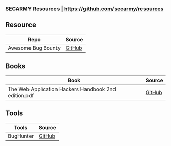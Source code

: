 ### SECARMY Resources | https://github.com/secarmy/resources

## Resource

| Repo | Source |
|-------------|-------------|
| Awesome Bug Bounty | [GitHub](https://github.com/djadmin/awesome-bug-bounty) |

## Books

| Book | Source |
|-------------|-------------|
| The Web Application Hackers Handbook 2nd edition.pdf | [GitHub](https://github.com/secarmy/resources/blob/master/Bug%20Hunting/The%20Web%20Application%20Hackers%20Handbook%202nd%20edition.pdf) | 

## Tools

| Tools | Source |
|-------------|-------------|
| BugHunter | [GitHub](https://github.com/thehackingsage/bughunter) |
